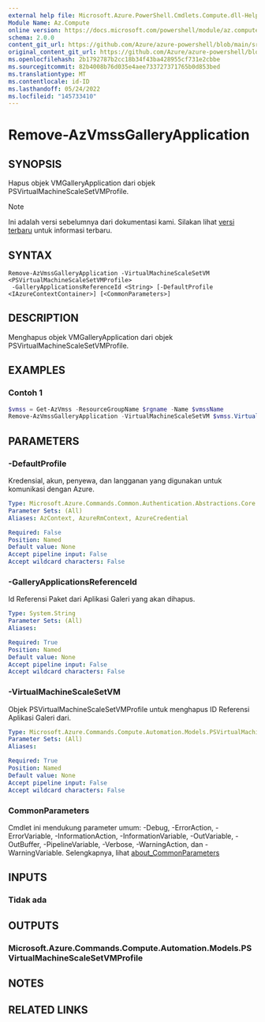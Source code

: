 ```yaml
---
external help file: Microsoft.Azure.PowerShell.Cmdlets.Compute.dll-Help.xml
Module Name: Az.Compute
online version: https://docs.microsoft.com/powershell/module/az.compute/remove-azvmssgalleryapplication
schema: 2.0.0
content_git_url: https://github.com/Azure/azure-powershell/blob/main/src/Compute/Compute/help/Remove-AzVmssGalleryApplication.md
original_content_git_url: https://github.com/Azure/azure-powershell/blob/main/src/Compute/Compute/help/Remove-AzVmssGalleryApplication.md
ms.openlocfilehash: 2b1792787b2cc18b34f43ba428955cf731e2cbbe
ms.sourcegitcommit: 82b4008b76d035e4aee733727371765b0d853bed
ms.translationtype: MT
ms.contentlocale: id-ID
ms.lasthandoff: 05/24/2022
ms.locfileid: "145733410"
---
```

# Remove-AzVmssGalleryApplication

## SYNOPSIS
Hapus objek VMGalleryApplication dari objek PSVirtualMachineScaleSetVMProfile.

> [!NOTE]
>Ini adalah versi sebelumnya dari dokumentasi kami. Silakan lihat [versi terbaru](/powershell/module/az.compute/remove-azvmssgalleryapplication) untuk informasi terbaru.

## SYNTAX

```
Remove-AzVmssGalleryApplication -VirtualMachineScaleSetVM <PSVirtualMachineScaleSetVMProfile>
 -GalleryApplicationsReferenceId <String> [-DefaultProfile <IAzureContextContainer>] [<CommonParameters>]
```

## DESCRIPTION
Menghapus objek VMGalleryApplication dari objek PSVirtualMachineScaleSetVMProfile.

## EXAMPLES

### Contoh 1
```powershell
$vmss = Get-AzVmss -ResourceGroupName $rgname -Name $vmssName
Remove-AzVmssGalleryApplication -VirtualMachineScaleSetVM $vmss.VirtualMachineProfile -GalleryApplicationsReferenceId $refId
```

## PARAMETERS

### -DefaultProfile
Kredensial, akun, penyewa, dan langganan yang digunakan untuk komunikasi dengan Azure.

```yaml
Type: Microsoft.Azure.Commands.Common.Authentication.Abstractions.Core.IAzureContextContainer
Parameter Sets: (All)
Aliases: AzContext, AzureRmContext, AzureCredential

Required: False
Position: Named
Default value: None
Accept pipeline input: False
Accept wildcard characters: False
```

### -GalleryApplicationsReferenceId
Id Referensi Paket dari Aplikasi Galeri yang akan dihapus.

```yaml
Type: System.String
Parameter Sets: (All)
Aliases:

Required: True
Position: Named
Default value: None
Accept pipeline input: False
Accept wildcard characters: False
```

### -VirtualMachineScaleSetVM
Objek PSVirtualMachineScaleSetVMProfile untuk menghapus ID Referensi Aplikasi Galeri dari.

```yaml
Type: Microsoft.Azure.Commands.Compute.Automation.Models.PSVirtualMachineScaleSetVMProfile
Parameter Sets: (All)
Aliases:

Required: True
Position: Named
Default value: None
Accept pipeline input: False
Accept wildcard characters: False
```

### CommonParameters
Cmdlet ini mendukung parameter umum: -Debug, -ErrorAction, -ErrorVariable, -InformationAction, -InformationVariable, -OutVariable, -OutBuffer, -PipelineVariable, -Verbose, -WarningAction, dan -WarningVariable. Selengkapnya, lihat [about_CommonParameters](http://go.microsoft.com/fwlink/?LinkID=113216)

## INPUTS

### Tidak ada

## OUTPUTS

### Microsoft.Azure.Commands.Compute.Automation.Models.PSVirtualMachineScaleSetVMProfile

## NOTES

## RELATED LINKS
